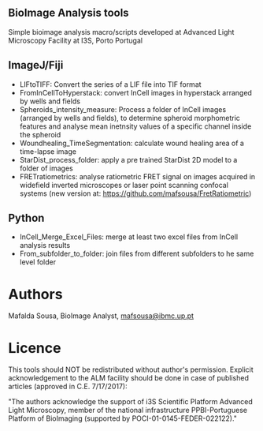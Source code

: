 ## BioImage Analysis tools
Simple bioimage analysis macro/scripts developed at Advanced Light Microscopy Facility at I3S, Porto Portugal

## ImageJ/Fiji
* LIFtoTIFF: Convert the series of a LIF file into TIF format
* FromInCellToHyperstack: convert InCell images in hyperstack arranged by wells and fields
* Spheroids_intensity_measure: Process a folder of InCell images (arranged by wells and fields), to determine spheroid morphometric features and analyse mean inetnsity values of a specific channel inside the spheroid 
* Woundhealing_TimeSegmentation: calculate wound healing area of a time-lapse image
* StarDist_process_folder:  apply a pre trained StarDist 2D model to a folder of images
* FRETratiometrics: analyse ratiometric FRET signal on images acquired in widefield inverted microscopes or laser point scanning confocal systems (new version at: https://github.com/mafsousa/FretRatiometric)

## Python

* InCell_Merge_Excel_Files: merge at least two excel files from InCell analysis results
* From_subfolder_to_folder: join files from different subfolders to he same level folder

# Authors
Mafalda Sousa, BioImage Analyst, mafsousa@ibmc.up.pt

# Licence

This tools should NOT be redistributed without author's permission. 
Explicit acknowledgement to the ALM facility should be done in case of published articles (approved in C.E. 7/17/2017):     
 
"The authors acknowledge the support of i3S Scientific Platform Advanced Light Microscopy, member of the national infrastructure PPBI-Portuguese Platform of BioImaging (supported by POCI-01-0145-FEDER-022122)."
